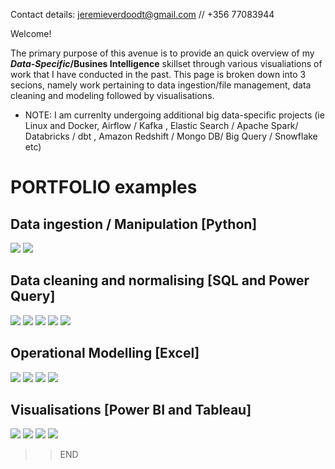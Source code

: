 
Contact details: jeremieverdoodt@gmail.com // +356 77083944

Welcome!

The primary purpose of this avenue is to provide an quick overview of my **_Data-Specific_/Busines Intelligence** skillset through various visualiations of work that I have conducted in the past. This page is broken down into 3 secions, namely work pertaining to data ingestion/file management, data cleaning and modeling followed by visualisations. 

- NOTE: 
 I am currenlty undergoing additional big data-specific projects (ie Linux and Docker, Airflow / Kafka , Elastic Search / Apache Spark/ Databricks / dbt , Amazon Redshift / Mongo DB/  Big Query / Snowflake etc)

#  PORTFOLIO examples

## Data ingestion / Manipulation [Python]
![](/images/Spyder.png)
![](/images/Python_i.PNG) 

## Data cleaning and normalising [SQL and Power Query]
![](/images/PowerQuery_i.PNG)
![](/images/ERD_i.PNG)
![](/images/Normalised.PNG)
![](/images/Schema_PBIfinancialanalytics.PNG)
![](/images/SQL_i.PNG)

## Operational Modelling [Excel]
![](/images/SensitivityAnalysis2.PNG) 
![](/images/SensitivityAnalysis.PNG) 
![](/images/Operational_modeling.PNG) 
![](/images/Capture.PNG)      

## Visualisations [Power BI and Tableau]
![](/images/Uni_work1.PNG) 
![](/images/Uni_work2_Tab.PNG) 
![](/images/Store_analysis_PBI.PNG) 
![](/images/StoreAnalysis_PBI2.PNG) 

>> END
